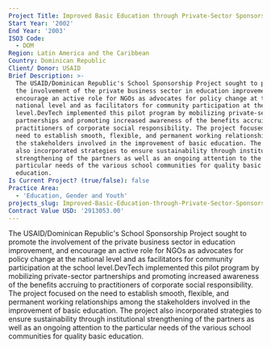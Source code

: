 ```yaml
---
Project Title: Improved Basic Education through Private-Sector Sponsorship of Public Schools
Start Year: '2002'
End Year: '2003'
ISO3 Code:
  - DOM
Region: Latin America and the Caribbean
Country: Dominican Republic
Client/ Donor: USAID
Brief Description: >-
  The USAID/Dominican Republic's School Sponsorship Project sought to promote
  the involvement of the private business sector in education improvement, and
  encourage an active role for NGOs as advocates for policy change at the
  national level and as facilitators for community participation at the school
  level.DevTech implemented this pilot program by mobilizing private-sector
  partnerships and promoting increased awareness of the benefits accruing to
  practitioners of corporate social responsibility. The project focused on the
  need to establish smooth, flexible, and permanent working relationships among
  the stakeholders involved in the improvement of basic education. The project
  also incorporated strategies to ensure sustainability through institutional
  strengthening of the partners as well as an ongoing attention to the
  particular needs of the various school communities for quality basic
  education.
Is Current Project? (true/false): false
Practice Area:
  - 'Education, Gender and Youth'
projects_slug: Improved-Basic-Education-through-Private-Sector-Sponsorship-of-Public-Schools
Contract Value USD: '2913053.00'
---
```

The USAID/Dominican Republic's School Sponsorship Project sought to promote the involvement of the private business sector in education improvement, and encourage an active role for NGOs as advocates for policy change at the national level and as facilitators for community participation at the school level.DevTech implemented this pilot program by mobilizing private-sector partnerships and promoting increased awareness of the benefits accruing to practitioners of corporate social responsibility. The project focused on the need to establish smooth, flexible, and permanent working relationships among the stakeholders involved in the improvement of basic education. The project also incorporated strategies to ensure sustainability through institutional strengthening of the partners as well as an ongoing attention to the particular needs of the various school communities for quality basic education.